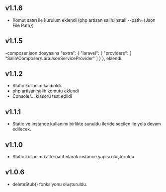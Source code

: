 ## v1.1.6

- Komut satırı ile kurulum eklendi (php artisan salih:install --path={Json File Path})


## v1.1.5

-composer.json dosyasına
    "extra": {
        "laravel": {
            "providers": [
                "Salih\\Composer\\LaraJsonServiceProvider"
            ]
        }
    },
eklendi.


## v1.1.2

- Static kullanım kaldırıldı.
- php artisan salih komutu eklendi
- Console/...  klasörü test edildi

## v1.1.1

- Static ve instance kullanımı birlikte sunuldu ileride seçilen ile yola devam edilecek.


## v1.1.0

- Static kullanıma alternatif olarak instance yapısı oluşturuldu.


## v1.0.6

- deleteStub() fonksiyonu oluşturuldu.

